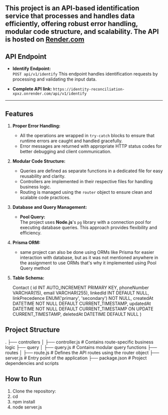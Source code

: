 This project is an **API-based identification service** that processes and handles data efficiently, offering robust error handling, modular code structure, and scalability. The API is hosted on [Render.com](https://render.com)
---

## API Endpoint

- **Identify Endpoint:**  
  `POST api/v1/identify`
  This endpoint handles identification requests by processing and validating the input data.


- **Complete API link:** 
  `https://identity-reconciliation-xpxz.onrender.com/api/v1/identify`

---

## Features

1. **Proper Error Handling:**  
   - All the operations are wrapped in `try-catch` blocks to ensure that runtime errors are caught and handled gracefully.  
   - Error messages are returned with appropriate HTTP status codes for better debugging and client communication.

2. **Modular Code Structure:**  
   - Queries are defined as separate functions in a dedicated file for easy reusability and clarity.  
   - Controllers are implemented in their respective files for handling business logic.  
   - Routing is managed using the `router` object to ensure clean and scalable code practices.

3. **Database and Query Management:**  
   - **Pool Query:**  
     The project uses **Node.js**'s `pg` library with a connection pool for executing database queries. This approach provides flexibility and efficiency.

4. **Prisma ORM:**
    - same project can also be done using ORMs like Prisma for easier interaction with database, but as it was not mentioned
    anywhere in the assignment to use ORMs that's why it implemented using Pool Query method

5. **Table Schema:**
    
    Contact (
    id INT AUTO_INCREMENT PRIMARY KEY,
    phoneNumber VARCHAR(15),
    email VARCHAR(255),
    linkedId INT DEFAULT NULL,
    linkPrecedence ENUM('primary', 'secondary') NOT NULL,
    createdAt DATETIME NOT NULL DEFAULT CURRENT_TIMESTAMP,
    updatedAt DATETIME NOT NULL DEFAULT CURRENT_TIMESTAMP ON UPDATE CURRENT_TIMESTAMP,
    deletedAt DATETIME DEFAULT NULL
)
   
     
## Project Structure

. ├── controllers │ ├── controller.js # Contains route-specific business logic ├── query │ ├── query.js # Contains modular query functions ├── routes │ ├── route.js # Defines the API routes using the router object ├── server.js # Entry point of the application ├── package.json # Project dependencies and scripts


## How to Run

1. Clone the repository:
2. cd <Identity-Reconciliation->
3. npm install
4. node server.js
